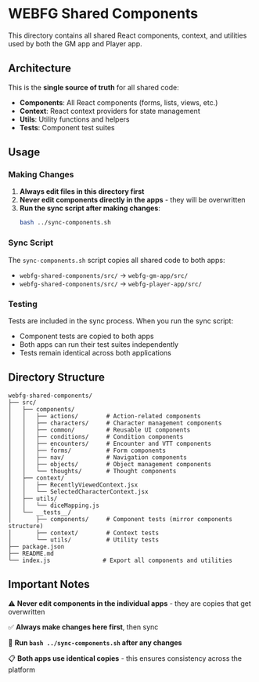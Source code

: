 # WEBFG Shared Components

This directory contains all shared React components, context, and utilities used by both the GM app and Player app.

## Architecture

This is the **single source of truth** for all shared code:

- **Components**: All React components (forms, lists, views, etc.)
- **Context**: React context providers for state management  
- **Utils**: Utility functions and helpers
- **Tests**: Component test suites

## Usage

### Making Changes

1. **Always edit files in this directory first**
2. **Never edit components directly in the apps** - they will be overwritten
3. **Run the sync script after making changes**:
   ```bash
   bash ../sync-components.sh
   ```

### Sync Script

The `sync-components.sh` script copies all shared code to both apps:
- `webfg-shared-components/src/` → `webfg-gm-app/src/`
- `webfg-shared-components/src/` → `webfg-player-app/src/`

### Testing

Tests are included in the sync process. When you run the sync script:
- Component tests are copied to both apps
- Both apps can run their test suites independently
- Tests remain identical across both applications

## Directory Structure

```
webfg-shared-components/
├── src/
│   ├── components/
│   │   ├── actions/        # Action-related components
│   │   ├── characters/     # Character management components
│   │   ├── common/         # Reusable UI components
│   │   ├── conditions/     # Condition components
│   │   ├── encounters/     # Encounter and VTT components
│   │   ├── forms/          # Form components
│   │   ├── nav/            # Navigation components
│   │   ├── objects/        # Object management components
│   │   └── thoughts/       # Thought components
│   ├── context/
│   │   ├── RecentlyViewedContext.jsx
│   │   └── SelectedCharacterContext.jsx
│   ├── utils/
│   │   └── diceMapping.js
│   └── __tests__/
│       ├── components/     # Component tests (mirror components structure)
│       ├── context/        # Context tests
│       └── utils/          # Utility tests
├── package.json
├── README.md
└── index.js               # Export all components and utilities
```

## Important Notes

⚠️ **Never edit components in the individual apps** - they are copies that get overwritten

✅ **Always make changes here first**, then sync

🔄 **Run `bash ../sync-components.sh` after any changes**

📋 **Both apps use identical copies** - this ensures consistency across the platform